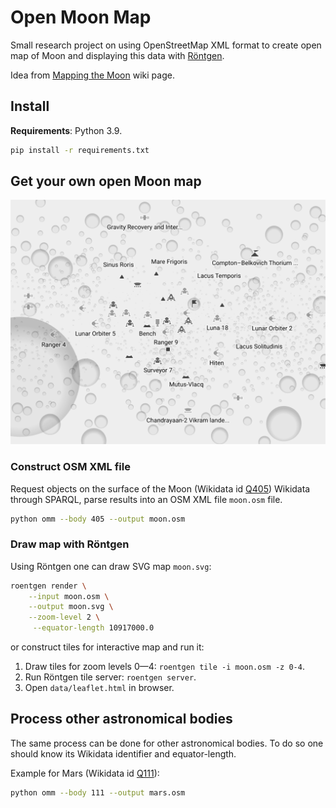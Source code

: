 Open Moon Map
=============

Small research project on using OpenStreetMap XML format to create open map of
Moon and displaying this data with [Röntgen](https://github.com/enzet/Roentgen).

Idea from
[Mapping the Moon](https://wiki.openstreetmap.org/wiki/Mapping_the_Moon) wiki
page.

Install
-------

**Requirements**: Python 3.9.

```bash
pip install -r requirements.txt
```

Get your own open Moon map
--------------------------

![Preview](doc/moon.png)

### Construct OSM XML file ###

Request objects on the surface of the Moon (Wikidata id
[Q405](https://www.wikidata.org/wiki/Q405)) Wikidata through SPARQL, parse
results into an OSM XML file `moon.osm` file.

```bash
python omm --body 405 --output moon.osm
```

### Draw map with Röntgen ###

Using Röntgen one can draw SVG map `moon.svg`:

```bash
roentgen render \
    --input moon.osm \
    --output moon.svg \
    --zoom-level 2 \
     --equator-length 10917000.0
```

or construct tiles for interactive map and run it:

1. Draw tiles for zoom levels 0—4: `roentgen tile -i moon.osm -z 0-4`.
2. Run Röntgen tile server: `roentgen server`.
3. Open `data/leaflet.html` in browser.

Process other astronomical bodies
---------------------------------

The same process can be done for other astronomical bodies.  To do so one
should know its Wikidata identifier and equator-length.

Example for Mars (Wikidata id [Q111](https://www.wikidata.org/wiki/Q111)):

```bash
python omm --body 111 --output mars.osm
```
